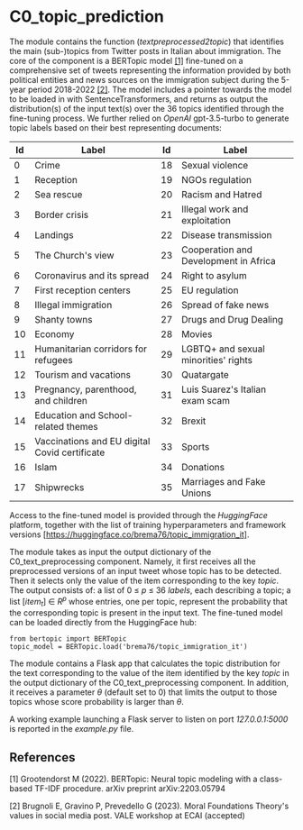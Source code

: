 # C0_topic_prediction 
The module contains the function (*textpreprocessed2topic*) that identifies the main (sub-)topics from Twitter posts in Italian about immigration.
The core of the component is a BERTopic model [[1]](#1) fine-tuned on a comprehensive set of tweets representing the information provided by both political entities and news sources on the immigration subject during the 5-year period 2018-2022 [[2]](#2). The model includes a pointer towards the model to be loaded in with SentenceTransformers, and returns as output the distribution(s) of the input text(s) over the 36 topics identified through the fine-tuning process. We further relied on *OpenAI* gpt-3.5-turbo to generate topic labels based on their best representing documents:

| Id | Label                                         | Id | Label                                 |
|----|-----------------------------------------------|----|---------------------------------------|
| 0  | Crime                                         | 18 | Sexual violence                       |
| 1  | Reception                                     | 19 | NGOs regulation                       |
| 2  | Sea rescue                                    | 20 | Racism and Hatred                     |
| 3  | Border crisis                                 | 21 | Illegal work and exploitation         |
| 4  | Landings                                      | 22 | Disease transmission                  |
| 5  | The Church's view                             | 23 | Cooperation and Development in Africa |
| 6  | Coronavirus and its spread                    | 24 | Right to asylum                       |
| 7  | First reception centers                       | 25 | EU regulation                         |
| 8  | Illegal immigration                           | 26 | Spread of fake news                   |
| 9  | Shanty towns                                  | 27 | Drugs and Drug Dealing                |
| 10 | Economy                                       | 28 | Movies                                |
| 11 | Humanitarian corridors for refugees           | 29 | LGBTQ+ and sexual minorities' rights  |
| 12 | Tourism and vacations                         | 30 | Quatargate                            |
| 13 | Pregnancy, parenthood, and children           | 31 | Luis Suarez's Italian exam scam       |
| 14 | Education and School-related themes           | 32 | Brexit                                |
| 15 | Vaccinations and EU digital Covid certificate | 33 | Sports                                |
| 16 | Islam                                         | 34 | Donations                             |
| 17 | Shipwrecks                                    | 35 | Marriages and Fake Unions             |

Access to the fine-tuned model is provided through the *HuggingFace* platform, together with the list of training hyperparameters and framework versions [https://huggingface.co/brema76/topic_immigration_it].

The module takes as input the output dictionary of the C0_text_preprocessing component. Namely, it first receives all the preprocessed versions of an input tweet whose topic has to be detected. Then it selects only the value of the item corresponding to the key *topic*. The output consists of: a list of 0 ≤ *p* ≤ 36 *labels*, each describing a topic; a list [*item*<sub>*t*</sub>] ∈ *R*<sup>*p*</sup> whose entries, one per topic, represent the probability that the corresponding topic is present in the input text.
The fine-tuned model can be loaded directly from the HuggingFace hub: 

    from bertopic import BERTopic
    topic_model = BERTopic.load('brema76/topic_immigration_it')

The module contains a Flask app that calculates the topic distribution for the text corresponding to the value of the item identified by the key *topic* in the output dictionary of the C0_text_preprocessing component. In addition, it receives a parameter *θ* (default set to 0) that limits the output to those topics whose score probability is larger than *θ*.

A working example launching a Flask server to listen on port *127.0.0.1:5000* is reported in the *example.py* file.

## References
<a id="1">[1]</a> 
Grootendorst M (2022). 
BERTopic: Neural topic modeling with a class-based TF-IDF procedure. 
arXiv preprint arXiv:2203.05794

<a id="2">[2]</a> 
Brugnoli E, Gravino P, Prevedello G (2023).
Moral Foundations Theory's values in social media post.
VALE workshop at ECAI (accepted)

